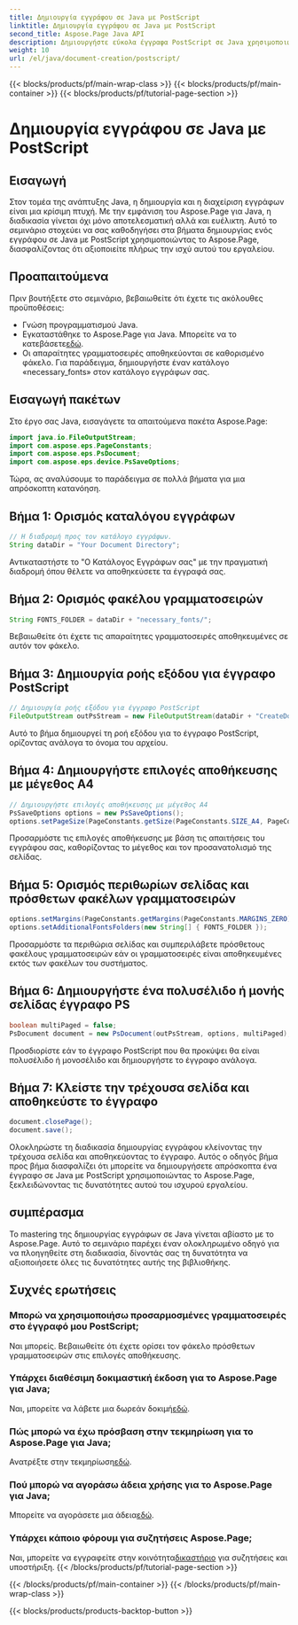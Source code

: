 ```yaml
---
title: Δημιουργία εγγράφου σε Java με PostScript
linktitle: Δημιουργία εγγράφου σε Java με PostScript
second_title: Aspose.Page Java API
description: Δημιουργήστε εύκολα έγγραφα PostScript σε Java χρησιμοποιώντας το Aspose.Page. Προσαρμόστε το μέγεθος σελίδας, τα περιθώρια και τις γραμματοσειρές. Δοκιμάστε τη δωρεάν δοκιμή τώρα!
weight: 10
url: /el/java/document-creation/postscript/
---
```


{{< blocks/products/pf/main-wrap-class >}}
{{< blocks/products/pf/main-container >}}
{{< blocks/products/pf/tutorial-page-section >}}

# Δημιουργία εγγράφου σε Java με PostScript

## Εισαγωγή
Στον τομέα της ανάπτυξης Java, η δημιουργία και η διαχείριση εγγράφων είναι μια κρίσιμη πτυχή. Με την εμφάνιση του Aspose.Page για Java, η διαδικασία γίνεται όχι μόνο αποτελεσματική αλλά και ευέλικτη. Αυτό το σεμινάριο στοχεύει να σας καθοδηγήσει στα βήματα δημιουργίας ενός εγγράφου σε Java με PostScript χρησιμοποιώντας το Aspose.Page, διασφαλίζοντας ότι αξιοποιείτε πλήρως την ισχύ αυτού του εργαλείου.
## Προαπαιτούμενα
Πριν βουτήξετε στο σεμινάριο, βεβαιωθείτε ότι έχετε τις ακόλουθες προϋποθέσεις:
- Γνώση προγραμματισμού Java.
-  Εγκαταστάθηκε το Aspose.Page για Java. Μπορείτε να το κατεβάσετε[εδώ](https://releases.aspose.com/page/java/).
- Οι απαραίτητες γραμματοσειρές αποθηκεύονται σε καθορισμένο φάκελο. Για παράδειγμα, δημιουργήστε έναν κατάλογο «necessary_fonts» στον κατάλογο εγγράφων σας.
## Εισαγωγή πακέτων
Στο έργο σας Java, εισαγάγετε τα απαιτούμενα πακέτα Aspose.Page:
```java
import java.io.FileOutputStream;
import com.aspose.eps.PageConstants;
import com.aspose.eps.PsDocument;
import com.aspose.eps.device.PsSaveOptions;

```
Τώρα, ας αναλύσουμε το παράδειγμα σε πολλά βήματα για μια απρόσκοπτη κατανόηση.
## Βήμα 1: Ορισμός καταλόγου εγγράφων
```java
// Η διαδρομή προς τον κατάλογο εγγράφων.
String dataDir = "Your Document Directory";
```
Αντικαταστήστε το "Ο Κατάλογος Εγγράφων σας" με την πραγματική διαδρομή όπου θέλετε να αποθηκεύσετε τα έγγραφά σας.
## Βήμα 2: Ορισμός φακέλου γραμματοσειρών
```java
String FONTS_FOLDER = dataDir + "necessary_fonts/";
```
Βεβαιωθείτε ότι έχετε τις απαραίτητες γραμματοσειρές αποθηκευμένες σε αυτόν τον φάκελο.
## Βήμα 3: Δημιουργία ροής εξόδου για έγγραφο PostScript
```java
// Δημιουργία ροής εξόδου για έγγραφο PostScript
FileOutputStream outPsStream = new FileOutputStream(dataDir + "CreateDocument_outPS.ps");
```
Αυτό το βήμα δημιουργεί τη ροή εξόδου για το έγγραφο PostScript, ορίζοντας ανάλογα το όνομα του αρχείου.
## Βήμα 4: Δημιουργήστε επιλογές αποθήκευσης με μέγεθος A4
```java
// Δημιουργήστε επιλογές αποθήκευσης με μέγεθος Α4
PsSaveOptions options = new PsSaveOptions();
options.setPageSize(PageConstants.getSize(PageConstants.SIZE_A4, PageConstants.ORIENTATION_PORTRAIT));
```
Προσαρμόστε τις επιλογές αποθήκευσης με βάση τις απαιτήσεις του εγγράφου σας, καθορίζοντας το μέγεθος και τον προσανατολισμό της σελίδας.
## Βήμα 5: Ορισμός περιθωρίων σελίδας και πρόσθετων φακέλων γραμματοσειρών
```java
options.setMargins(PageConstants.getMargins(PageConstants.MARGINS_ZERO));
options.setAdditionalFontsFolders(new String[] { FONTS_FOLDER });
```
Προσαρμόστε τα περιθώρια σελίδας και συμπεριλάβετε πρόσθετους φακέλους γραμματοσειρών εάν οι γραμματοσειρές είναι αποθηκευμένες εκτός των φακέλων του συστήματος.
## Βήμα 6: Δημιουργήστε ένα πολυσέλιδο ή μονής σελίδας έγγραφο PS
```java
boolean multiPaged = false;
PsDocument document = new PsDocument(outPsStream, options, multiPaged);
```
Προσδιορίστε εάν το έγγραφο PostScript που θα προκύψει θα είναι πολυσέλιδο ή μονοσέλιδο και δημιουργήστε το έγγραφο ανάλογα.
## Βήμα 7: Κλείστε την τρέχουσα σελίδα και αποθηκεύστε το έγγραφο
```java
document.closePage();
document.save();
```
Ολοκληρώστε τη διαδικασία δημιουργίας εγγράφου κλείνοντας την τρέχουσα σελίδα και αποθηκεύοντας το έγγραφο.
Αυτός ο οδηγός βήμα προς βήμα διασφαλίζει ότι μπορείτε να δημιουργήσετε απρόσκοπτα ένα έγγραφο σε Java με PostScript χρησιμοποιώντας το Aspose.Page, ξεκλειδώνοντας τις δυνατότητες αυτού του ισχυρού εργαλείου.
## συμπέρασμα
Το mastering της δημιουργίας εγγράφων σε Java γίνεται αβίαστο με το Aspose.Page. Αυτό το σεμινάριο παρέχει έναν ολοκληρωμένο οδηγό για να πλοηγηθείτε στη διαδικασία, δίνοντάς σας τη δυνατότητα να αξιοποιήσετε όλες τις δυνατότητες αυτής της βιβλιοθήκης.
## Συχνές ερωτήσεις
### Μπορώ να χρησιμοποιήσω προσαρμοσμένες γραμματοσειρές στο έγγραφό μου PostScript;
Ναι μπορείς. Βεβαιωθείτε ότι έχετε ορίσει τον φάκελο πρόσθετων γραμματοσειρών στις επιλογές αποθήκευσης.
### Υπάρχει διαθέσιμη δοκιμαστική έκδοση για το Aspose.Page για Java;
 Ναι, μπορείτε να λάβετε μια δωρεάν δοκιμή[εδώ](https://releases.aspose.com/).
### Πώς μπορώ να έχω πρόσβαση στην τεκμηρίωση για το Aspose.Page για Java;
 Ανατρέξτε στην τεκμηρίωση[εδώ](https://reference.aspose.com/page/java/).
### Πού μπορώ να αγοράσω άδεια χρήσης για το Aspose.Page για Java;
 Μπορείτε να αγοράσετε μια άδεια[εδώ](https://purchase.aspose.com/buy).
### Υπάρχει κάποιο φόρουμ για συζητήσεις Aspose.Page;
 Ναι, μπορείτε να εγγραφείτε στην κοινότητα[δικαστήριο](https://forum.aspose.com/c/page/39) για συζητήσεις και υποστήριξη.
{{< /blocks/products/pf/tutorial-page-section >}}

{{< /blocks/products/pf/main-container >}}
{{< /blocks/products/pf/main-wrap-class >}}

{{< blocks/products/products-backtop-button >}}
